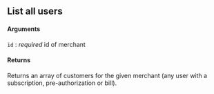 ## List all users

#### Arguments

`id`
:    _required_ id of merchant

#### Returns

Returns an array of customers for the given merchant (any user with a subscription, pre-authorization or bill).
